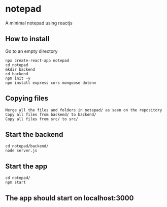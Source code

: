 # notepad
A minimal notepad using reactjs

## How to install
Go to an empty directory

```
npx create-react-app notepad
cd notepad
mkdir backend
cd backend
npm init -y
npm install express cors mongoose dotenv
```

## Copying files
```
Merge all the files and folders in notepad/ as seen on the repository
Copy all files from backend/ to backend/
Copy all files from src/ to src/
 ```
 
 ## Start the backend
 ```
 cd notepad/backend/
 node server.js
 ```
 
 ## Start the app
 ```
 cd notepad/
 npm start
 ```
 
 ## The app should start on localhost:3000

